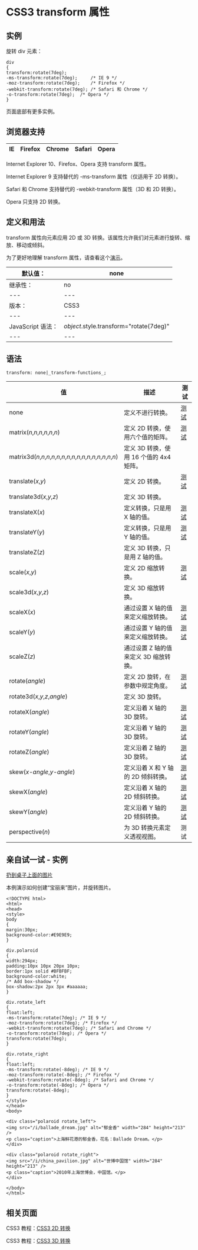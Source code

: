 # CSS3 transform 属性



## 实例

旋转 div 元素：

```
div
{
transform:rotate(7deg);
-ms-transform:rotate(7deg); 	/* IE 9 */
-moz-transform:rotate(7deg); 	/* Firefox */
-webkit-transform:rotate(7deg); /* Safari 和 Chrome */
-o-transform:rotate(7deg); 	/* Opera */
}

```

页面底部有更多实例。

## 浏览器支持

| IE | Firefox | Chrome | Safari | Opera |
| --- | --- | --- | --- | --- |

Internet Explorer 10、Firefox、Opera 支持 transform 属性。

Internet Explorer 9 支持替代的 -ms-transform 属性（仅适用于 2D 转换）。

Safari 和 Chrome 支持替代的 -webkit-transform 属性（3D 和 2D 转换）。

Opera 只支持 2D 转换。

## 定义和用法

transform 属性向元素应用 2D 或 3D 转换。该属性允许我们对元素进行旋转、缩放、移动或倾斜。

为了更好地理解 transform 属性，请查看这个[演示](/example/css3/demo_css3_transform.html)。

| 默认值： | none |
| --- | --- |
| 继承性： | no |
| --- | --- |
| 版本： | CSS3 |
| --- | --- |
| JavaScript 语法： | _object_.style.transform="rotate(7deg)" |
| --- | --- |

## 语法

```
transform: none|_transform-functions_;
```

| 值 | 描述 | 测试 |
| --- | --- | --- |
| none | 定义不进行转换。 | [测试](/tiy/c.asp?f=css_transform_rotate&p=22) |
| matrix(_n_,_n_,_n_,_n_,_n_,_n_) | 定义 2D 转换，使用六个值的矩阵。 | [测试](/tiy/c.asp?f=css_transform_matrix) |
| matrix3d(_n_,_n_,_n_,_n_,_n_,_n_,_n_,_n_,_n_,_n_,_n_,_n_,_n_,_n_,_n_,_n_) | 定义 3D 转换，使用 16 个值的 4x4 矩阵。 |
| translate(_x_,_y_) | 定义 2D 转换。 | [测试](/tiy/c.asp?f=css_transform_translate) |
| translate3d(_x_,_y_,_z_) | 定义 3D 转换。 |
| translateX(_x_) | 定义转换，只是用 X 轴的值。 | [测试](/tiy/c.asp?f=css_transform_translatex) |
| translateY(_y_) | 定义转换，只是用 Y 轴的值。 | [测试](/tiy/c.asp?f=css_transform_translatey) |
| translateZ(_z_) | 定义 3D 转换，只是用 Z 轴的值。 |
| scale(_x_,_y_) | 定义 2D 缩放转换。 | [测试](/tiy/c.asp?f=css_transform_scale) |
| scale3d(_x_,_y_,_z_) | 定义 3D 缩放转换。 |
| scaleX(_x_) | 通过设置 X 轴的值来定义缩放转换。 | [测试](/tiy/c.asp?f=css_transform_scalex) |
| scaleY(_y_) | 通过设置 Y 轴的值来定义缩放转换。 | [测试](/tiy/c.asp?f=css_transform_scaley) |
| scaleZ(_z_) | 通过设置 Z 轴的值来定义 3D 缩放转换。 |
| rotate(_angle_) | 定义 2D 旋转，在参数中规定角度。 | [测试](/tiy/c.asp?f=css_transform_rotate) |
| rotate3d(_x_,_y_,_z_,_angle_) | 定义 3D 旋转。 |
| rotateX(_angle_) | 定义沿着 X 轴的 3D 旋转。 | [测试](/tiy/c.asp?f=css_transform_rotatex) |
| rotateY(_angle_) | 定义沿着 Y 轴的 3D 旋转。 | [测试](/tiy/c.asp?f=css_transform_rotatey) |
| rotateZ(_angle_) | 定义沿着 Z 轴的 3D 旋转。 | [测试](/tiy/c.asp?f=css_transform_rotatez) |
| skew(_x-angle_,_y-angle_) | 定义沿着 X 和 Y 轴的 2D 倾斜转换。 | [测试](/tiy/c.asp?f=css_transform_skew) |
| skewX(_angle_) | 定义沿着 X 轴的 2D 倾斜转换。 | [测试](/tiy/c.asp?f=css_transform_skewx) |
| skewY(_angle_) | 定义沿着 Y 轴的 2D 倾斜转换。 | [测试](/tiy/c.asp?f=css_transform_skewy) |
| perspective(_n_) | 为 3D 转换元素定义透视视图。 | 测试 |

## 亲自试一试 - 实例

[扔到桌子上面的图片](/tiy/t.asp?f=css3_image_gallery)

本例演示如何创建“宝丽来”图片，并旋转图片。

```
<!DOCTYPE html>
<html>
<head>
<style> 
body
{
margin:30px;
background-color:#E9E9E9;
}

div.polaroid
{
width:294px;
padding:10px 10px 20px 10px;
border:1px solid #BFBFBF;
background-color:white;
/* Add box-shadow */
box-shadow:2px 2px 3px #aaaaaa;
}

div.rotate_left
{
float:left;
-ms-transform:rotate(7deg); /* IE 9 */
-moz-transform:rotate(7deg); /* Firefox */
-webkit-transform:rotate(7deg); /* Safari and Chrome */
-o-transform:rotate(7deg); /* Opera */
transform:rotate(7deg);
}

div.rotate_right
{
float:left;
-ms-transform:rotate(-8deg); /* IE 9 */
-moz-transform:rotate(-8deg); /* Firefox */
-webkit-transform:rotate(-8deg); /* Safari and Chrome */
-o-transform:rotate(-8deg); /* Opera */
transform:rotate(-8deg);
}
</style>
</head>
<body>

<div class="polaroid rotate_left">
<img src="/i/ballade_dream.jpg" alt="郁金香" width="284" height="213" />
<p class="caption">上海鲜花港的郁金香，花名：Ballade Dream。</p>
</div>

<div class="polaroid rotate_right">
<img src="/i/china_pavilion.jpg" alt="世博中国馆" width="284" height="213" />
<p class="caption">2010年上海世博会，中国馆。</p>
</div>

</body>
</html>

```

## 相关页面

CSS3 教程：[CSS3 2D 转换](/css3/css3_2dtransform.asp "CSS3 2D 转换")

CSS3 教程：[CSS3 3D 转换](/css3/css3_3dtransform.asp "CSS3 3D 转换")



